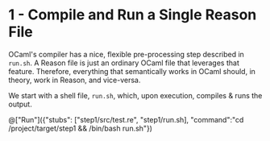 # 1 - Compile and Run a Single Reason File

OCaml's compiler has a nice, flexible pre-processing step described in `run.sh`. A Reason file is just an ordinary OCaml file that leverages that feature. Therefore, everything that semantically works in OCaml should, in theory, work in Reason, and vice-versa.

We start with a shell file, `run.sh`, which, upon execution, compiles & runs the output.

@["Run"]({"stubs": ["step1/src/test.re", "step1/run.sh], "command":"cd /project/target/step1 && /bin/bash run.sh"})
